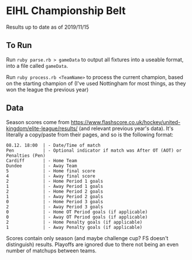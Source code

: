 EIHL Championship Belt
======================

Results up to date as of 2019/11/15

To Run
------

Run `ruby parse.rb > gameData` to output all fixtures into a useable format, into a file called `gameData`.

Run `ruby process.rb <TeamName>` to process the current champion, based on the starting champion of <TeamName> (I've used Nottingham for most things, as they won the league the previous year)


Data
-----

Season scores come from https://www.flashscore.co.uk/hockey/united-kingdom/elite-league/results/ (and relevant previous year's data). It's literally a copy/paste from their pages, and so is the following format:

```
08.12. 18:00  | - Date/Time of match
Pen           | - Optional indicator if match was After OT (AOT) or Penalties (Pen)
Cardiff       | - Home Team
Dundee        | - Away Team
5             | - Home final score
4             | - Away final score
2             | - Home Period 1 goals
1             | - Away Period 1 goals
2             | - Home Period 2 goals
1             | - Away Period 2 goals
0             | - Home Period 3 goals
2             | - Away Period 3 goals
0             | - Home OT Period goals (if applicable)
0             | - Away OT Period goals (if applicable)
2             | - Home Penalty goals (if applicable)
1             | - Away Penalty goals (if applicable)
```

Scores contain only season (and maybe challenge cup? FS doesn't distinguish) results. Playoffs are ignored due to there not being an even number of matchups between teams.

